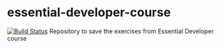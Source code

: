 # essential-developer-course
[![Build Status](https://app.travis-ci.com/annekariny/essential-developer-course.svg?branch=master)](https://app.travis-ci.com/annekariny/essential-developer-course)
Repository to save the exercises from Essential Developer course
